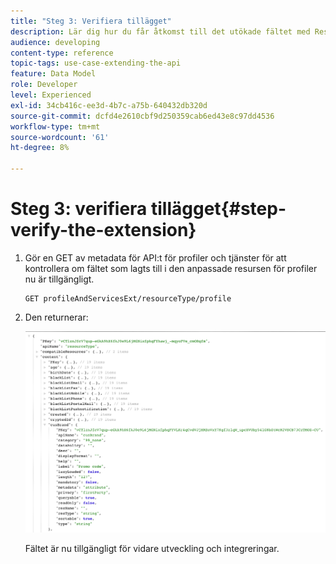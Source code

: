 ```yaml
---
title: "Steg 3: Verifiera tillägget"
description: Lär dig hur du får åtkomst till det utökade fältet med Rest API.
audience: developing
content-type: reference
topic-tags: use-case-extending-the-api
feature: Data Model
role: Developer
level: Experienced
exl-id: 34cb416c-ee3d-4b7c-a75b-640432db320d
source-git-commit: dcfd4e2610cbf9d250359cab6ed43e8c97dd4536
workflow-type: tm+mt
source-wordcount: '61'
ht-degree: 8%

---
```


# Steg 3: verifiera tillägget{#step-verify-the-extension}

1. Gör en GET av metadata för API:t för profiler och tjänster för att kontrollera om fältet som lagts till i den anpassade resursen för profiler nu är tillgängligt.

   ```
   GET profileAndServicesExt/resourceType/profile
   ```

1. Den returnerar:

   ![](assets/extendpandsapiview.png)

   Fältet är nu tillgängligt för vidare utveckling och integreringar.
